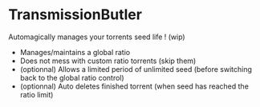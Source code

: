 # TransmissionButler

Automagically manages your torrents seed life ! (wip)

* Manages/maintains a global ratio
* Does not mess with custom ratio torrents (skip them)
* (optionnal) Allows a limited period of unlimited seed (before switching back to the global ratio control)
* (optionnal) Auto deletes finished torrent (when seed has reached the ratio limit)
